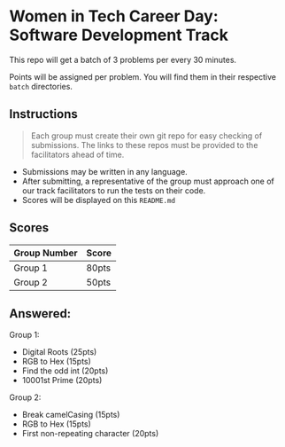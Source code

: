 # Women in Tech Career Day: Software Development Track

This repo will get a batch of 3 problems per every 30 minutes.

Points will be assigned per problem. You will find them in their respective `batch` directories.

## Instructions

> Each group must create their own git repo for easy checking of submissions. The links to these repos must be provided to the facilitators ahead of time.

- Submissions may be written in any language.
- After submitting, a representative of the group must approach one of our track facilitators to run the tests on their code.
- Scores will be displayed on this `README.md`

## Scores

| Group Number | Score |
| --- | --- |
| Group 1 | 80pts |
| Group 2 | 50pts |


## Answered:

Group 1:
- Digital Roots (25pts)
- RGB to Hex (15pts)
- Find the odd int (20pts)
- 10001st Prime (20pts)

Group 2:
- Break camelCasing (15pts)
- RGB to Hex (15pts)
- First non-repeating character (20pts)

